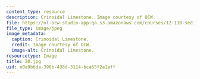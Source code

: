 ```yaml
---
content_type: resource
description: Crinoidal Limestone. Image courtesy of OCW.
file: https://ol-ocw-studio-app-qa.s3.amazonaws.com/courses/12-110-sedimentary-geology-fall-2004/e0a9b6da396b438d3114bca65f2a1aff_20.jpg
file_type: image/jpeg
image_metadata:
  caption: Crinoidal Limestone.
  credit: Image courtesy of OCW.
  image-alt: Crinoidal Limestone.
resourcetype: Image
title: 20.jpg
uid: e0a9b6da-396b-438d-3114-bca65f2a1aff
---
```

